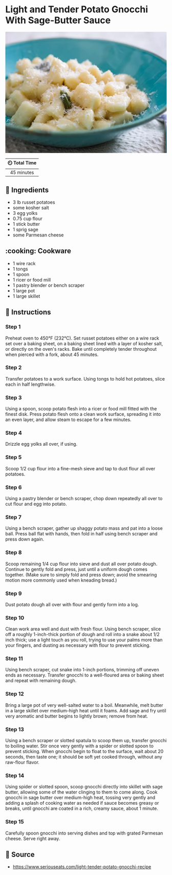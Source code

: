 # Light and Tender Potato Gnocchi With Sage-Butter Sauce

![Light and Tender Potato Gnocchi With Sage-Butter Sauce](../assets/images/light-and-tender-potato-gnocchi-with-sage-butter-sauce.png)

| :timer_clock: Total Time |
|:-----------------------: |
| 45 minutes |

## :salt: Ingredients

- 3 lb russet potatoes
- some kosher salt
- 3 egg yolks
- 0.75 cup flour
- 1 stick butter
- 1 sprig sage
- some Parmesan cheese

## :cooking: Cookware

- 1 wire rack
- 1 tongs
- 1 spoon
- 1 ricer or food mill
- 1 pastry blender or bench scraper
- 1 large pot
- 1 large skillet

## :pencil: Instructions

### Step 1

Preheat oven to 450°F (232°C). Set russet potatoes either on a wire rack set over a baking sheet, on a baking sheet
lined with a layer of kosher salt, or directly on the oven's racks. Bake until completely tender throughout when pierced
with a fork, about 45 minutes.

### Step 2

Transfer potatoes to a work surface. Using tongs to hold hot potatoes, slice each in half lengthwise.

### Step 3

Using a spoon, scoop potato flesh into a ricer or food mill fitted with the finest disk. Press potato flesh onto a clean
work surface, spreading it into an even layer, and allow steam to escape for a few minutes.

### Step 4

Drizzle egg yolks all over, if using.

### Step 5

Scoop 1/2 cup flour into a fine-mesh sieve and tap to dust flour all over potatoes.

### Step 6

Using a pastry blender or bench scraper, chop down repeatedly all over to cut flour and egg into potato.

### Step 7

Using a bench scraper, gather up shaggy potato mass and pat into a loose ball. Press ball flat with hands, then fold in
half using bench scraper and press down again.

### Step 8

Scoop remaining 1/4 cup flour into sieve and dust all over potato dough. Continue to gently fold and press, just until a
uniform dough comes together. (Make sure to simply fold and press down; avoid the smearing motion more commonly used
when kneading bread.)

### Step 9

Dust potato dough all over with flour and gently form into a log.

### Step 10

Clean work area well and dust with fresh flour. Using bench scraper, slice off a roughly 1-inch-thick portion of dough
and roll into a snake about 1/2 inch thick; use a light touch as you roll, trying to use your palms more than your
fingers, and dusting as necessary with flour to prevent sticking.

### Step 11

Using bench scraper, cut snake into 1-inch portions, trimming off uneven ends as necessary. Transfer gnocchi to a
well-floured area or baking sheet and repeat with remaining dough.

### Step 12

Bring a large pot of very well-salted water to a boil. Meanwhile, melt butter in a large skillet over medium-high heat
until it foams. Add sage and fry until very aromatic and butter begins to lightly brown; remove from heat.

### Step 13

Using a bench scraper or slotted spatula to scoop them up, transfer gnocchi to boiling water. Stir once very gently with
a spider or slotted spoon to prevent sticking. When gnocchi begin to float to the surface, wait about 20 seconds, then
taste one; it should be soft yet cooked through, without any raw-flour flavor.

### Step 14

Using spider or slotted spoon, scoop gnocchi directly into skillet with sage butter, allowing some of the water clinging
to them to come along. Cook gnocchi in sage butter over medium-high heat, tossing very gently and adding a splash of
cooking water as needed if sauce becomes greasy or breaks, until gnocchi are coated in a rich, creamy sauce, about 1
minute.

### Step 15

Carefully spoon gnocchi into serving dishes and top with grated Parmesan cheese. Serve right away.

## :link: Source

- <https://www.seriouseats.com/light-tender-potato-gnocchi-recipe>
